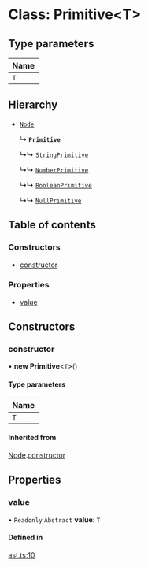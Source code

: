# Class: Primitive<T\>

## Type parameters

| Name |
| :--- |
| `T`  |

## Hierarchy

- [`Node`](node.md)

  ↳ **`Primitive`**

  ↳↳ [`StringPrimitive`](stringprimitive.md)

  ↳↳ [`NumberPrimitive`](numberprimitive.md)

  ↳↳ [`BooleanPrimitive`](booleanprimitive.md)

  ↳↳ [`NullPrimitive`](nullprimitive.md)

## Table of contents

### Constructors

- [constructor](primitive.md#constructor)

### Properties

- [value](primitive.md#value)

## Constructors

### constructor

• **new Primitive**<`T`\>()

#### Type parameters

| Name |
| :--- |
| `T`  |

#### Inherited from

[Node](node.md).[constructor](node.md#constructor)

## Properties

### value

• `Readonly` `Abstract` **value**: `T`

#### Defined in

[ast.ts:10](https://github.com/k8ts/hydrographer/blob/main/src/ast.ts#L10)
